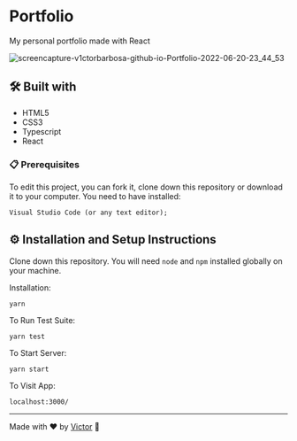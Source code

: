 # Portfolio
My personal portfolio made with React

![screencapture-v1ctorbarbosa-github-io-Portfolio-2022-06-20-23_44_53](https://user-images.githubusercontent.com/101783823/174705358-72343e45-1003-4c8b-abd0-0e1bfe3fecc3.png)


## 🛠️ Built with

* HTML5
* CSS3
* Typescript
* React

### 📋 Prerequisites

To edit this project, you can fork it, clone down this repository or download it to your computer. You need to have installed:

```
Visual Studio Code (or any text editor);
```

## ⚙️ Installation and Setup Instructions

Clone down this repository. You will need `node` and `npm` installed globally on your machine.  

Installation:

`yarn`  

To Run Test Suite:  

`yarn test`  

To Start Server:

`yarn start`  

To Visit App:

`localhost:3000/`

---
Made with ❤️ by [Victor](https://github.com/V1ctorBarbosa) 🐶

